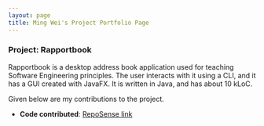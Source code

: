 ```yaml
---
layout: page
title: Ming Wei's Project Portfolio Page
---
```


### Project: Rapportbook

Rapportbook is a desktop address book application used for teaching Software Engineering principles. The user interacts with it using a CLI, and it has a GUI created with JavaFX. It is written in Java, and has about 10 kLoC.

Given below are my contributions to the project.

- **Code contributed**: [RepoSense link]()
